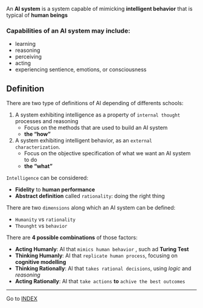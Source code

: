 An **AI system** is a system capable of mimicking **intelligent behavior** that is typical of **human beings**

### Capabilities of an AI system may include:
- learning
- reasoning
- perceiving
- acting
- experiencing sentience, emotions, or consciousness


## Definition
There are two type of definitions of AI depending of differents schools:

1. A system exhibiting intelligence as a property of `internal thought` processes and reasoning
    - Focus on the methods that are used to build an AI system 
    - **the “how”**
2. A system exhibiting intelligent behavior, as an `external characterization`.
    - Focus on the objective specification of what we want an AI system to do 
    - **the “what”**

`Intelligence` can be considered:

- **Fidelity** to **human performance**
- **Abstract definition**  called `rationality`: doing the right thing


There are two `dimensions` along which an AI system can be defined:
- `Humanity` vs `rationality`
- `Thounght` vs `behavior`

There are **4 possible combinations** of those factors:
- **Acting Humanly**: AI that `mimics human behavior` , such ad **Turing Test**
- **Thinking Humanly**: AI that `replicate human process`, focusing on **cognitive modelling**
- **Thinking Rationally**: AI that `takes rational decisions`, using *logic* and *reasoning*
- **Acting Rationally**: AI that `take actions` **to** `achive the best outcomes`


---
Go to [INDEX](../README.md)